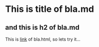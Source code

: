 # This is title of bla.md
## and this is h2 of bla.md

This is [link](./bla.html) of bla.html, so lets try it...
